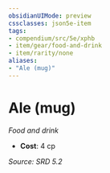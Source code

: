 ```yaml
---
obsidianUIMode: preview
cssclasses: json5e-item
tags:
- compendium/src/5e/xphb
- item/gear/food-and-drink
- item/rarity/none
aliases: 
- "Ale (mug)"
---
```

# Ale (mug)
*Food and drink*  

- **Cost**: 4 cp

*Source: SRD 5.2*
